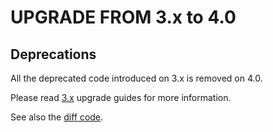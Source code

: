 UPGRADE FROM 3.x to 4.0
=======================

## Deprecations

All the deprecated code introduced on 3.x is removed on 4.0.

Please read [3.x](https://github.com/sonata-project/SonataCommentBundle/tree/3.x) upgrade guides for more information.

See also the [diff code](https://github.com/sonata-project/SonataCommentBundle/compare/3.x...4.0.0).
